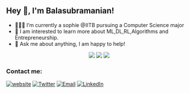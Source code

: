 ## Hey 👋, I'm Balasubramanian!
- 👨🏽‍💻 I’m currently a sophie @IITB pursuing a Computer Science major 
- 🌱 I am interested to learn more about ML,DL,RL,Algorithms and Entrepreneurship.
- 💬 Ask me about anything, I am happy to help!
<p align="center">
  <img src ="https://github-readme-stats.vercel.app/api?username=zestyoreo&show_icons=true&count_private=true&theme=chartreuse-dark&hide_border=true&hide=issues,contribs&bg_color=00000000">
  <img src ="https://github-readme-stats.vercel.app/api/top-langs/?username=zestyoreo&layout=compact&hide_border=true&theme=chartreuse-dark&bg_color=00000000&langs_count=6&hide=jupyter%20notebook,tex,css,php">
  <img src ="https://github-readme-streak-stats.herokuapp.com?user=zestyoreo&theme=chartreuse-dark&hide_border=true&background=FFFFFF00">
  <br>
</p>

### Contact me:

[![website](https://img.shields.io/badge/balasubramanian.in-3693F3?style=flat-square&logo=icloud&logoColor=white)](http://balasubramanian.in/)
<a href="https://twitter.com/zestyoreo" target="_blank"><img src="https://img.shields.io/badge/-Twitter-1ca0f1?style=flat-square&labelColor=1ca0f1&logo=twitter&logoColor=white" alt="Twitter"></a>
<a href="mailto:zestyoreo10@gmail.com" target="_blank"><img src="https://img.shields.io/badge/-Gmail-c14438?style=flat-square&logo=Gmail&logoColor=white" alt="Email"></a>
<a href="https://www.linkedin.com/in/balasubramanian-p-991059148/" target="_blank"><img src="https://img.shields.io/badge/LinkedIn-%230077B5.svg?&style=flat-square&logo=linkedin&logoColor=white" alt="LinkedIn"></a>
